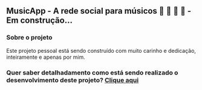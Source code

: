 ## MusicApp - A rede social para músicos :guitar: :musical_keyboard: :drum: :microphone: - Em construção... 

### Sobre o projeto
Este projeto pessoal está sendo construído com muito carinho e dedicação, inteiramente e apenas por mim. 

### Quer saber detalhadamento como está sendo realizado o desenvolvimento deste projeto? [Clique aqui](https://github.com/vsribeiro19/MusicApp/wiki)


